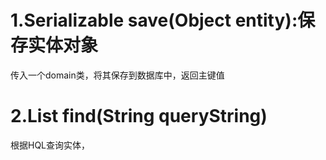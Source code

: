 # 1.Serializable save(Object entity):保存实体对象
传入一个domain类，将其保存到数据库中，返回主键值
# 2.List find(String queryString)
根据HQL查询实体，